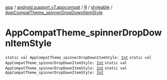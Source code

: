 [app](../../../index.md) / [android.support.v7.appcompat](../../index.md) / [R](../index.md) / [styleable](index.md) / [AppCompatTheme_spinnerDropDownItemStyle](.)

# AppCompatTheme_spinnerDropDownItemStyle

`static val AppCompatTheme_spinnerDropDownItemStyle: `[`Int`](https://kotlinlang.org/api/latest/jvm/stdlib/kotlin/-int/index.html)
`static val AppCompatTheme_spinnerDropDownItemStyle: `[`Int`](https://kotlinlang.org/api/latest/jvm/stdlib/kotlin/-int/index.html)
`static val AppCompatTheme_spinnerDropDownItemStyle: `[`Int`](https://kotlinlang.org/api/latest/jvm/stdlib/kotlin/-int/index.html)
`static val AppCompatTheme_spinnerDropDownItemStyle: `[`Int`](https://kotlinlang.org/api/latest/jvm/stdlib/kotlin/-int/index.html)